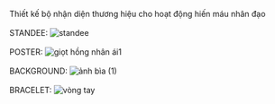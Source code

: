 Thiết kế bộ nhận diện thương hiệu cho hoạt động hiến máu nhân đạo <br><br>
STANDEE:
![standee](https://github.com/dongnghiep/myDesigns/assets/134415404/6c35f75d-8eab-4bad-a5af-e947b0ae395f) <br><br>
POSTER:
![giọt hồng nhân ái1](https://github.com/dongnghiep/myDesigns/assets/134415404/aded36b2-5007-46df-a0f6-c68e2b2e0f32) <br><br>
BACKGROUND:
![ảnh bìa (1)](https://github.com/dongnghiep/myDesigns/assets/134415404/349dc3d8-4d97-4d1e-a0bc-9397316c5712) <br><br>
BRACELET: 
![vòng tay](https://github.com/dongnghiep/myDesigns/assets/134415404/4ec1dfea-1aae-4dcf-8be8-083b392113d0)


